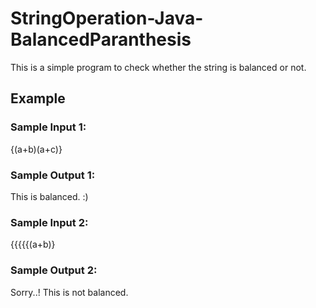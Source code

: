 # StringOperation-Java-BalancedParanthesis

This is a simple program to check whether the string is balanced or not.

## Example 

### Sample Input 1:
{(a+b)(a+c)}
### Sample Output 1:
This is balanced. :)

### Sample Input 2:
{{{{{(a+b)}
### Sample Output 2:
Sorry..! This is not balanced.
